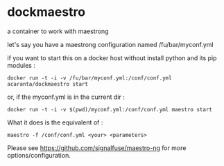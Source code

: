 dockmaestro
===========

a container to work with maestrong

let's say you have a maestrong configuration named /fu/bar/myconf.yml

if you want to start this on a docker host without install python and its pip modules :
```
docker run -t -i -v /fu/bar/myconf.yml:/conf/conf.yml acaranta/dockmaestro start
```
or, if the myconf.yml is in the current dir :
```
docker run -t -i -v $(pwd)/myconf.yml:/conf/conf.yml maestro start
```

What it does is the equivalent of :
```
maestro -f /conf/conf.yml <your> <parameters>
```

Please see https://github.com/signalfuse/maestro-ng for more options/configuration.
